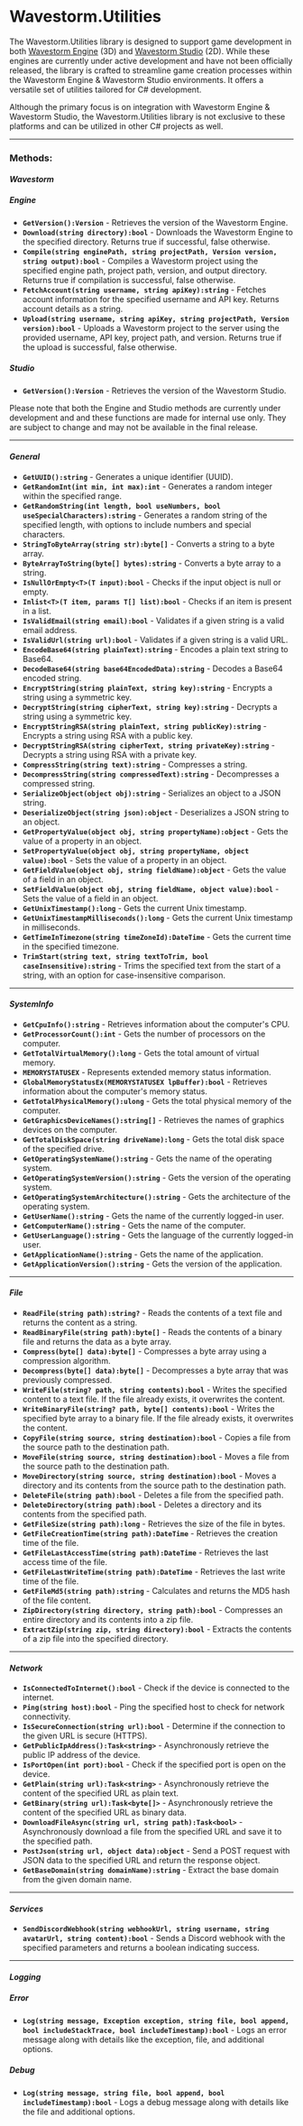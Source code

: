 ﻿# Wavestorm.Utilities
The Wavestorm.Utilities library is designed to support game development in both [Wavestorm Engine](https://wavestormgames.net/engine) (3D) and [Wavestorm Studio](https://wavestormgames.net/) (2D). While these engines are currently under active development and have not been officially released, the library is crafted to streamline game creation processes within the Wavestorm Engine & Wavestorm Studio environments. It offers a versatile set of utilities tailored for C# development.

Although the primary focus is on integration with Wavestorm Engine & Wavestorm Studio, the Wavestorm.Utilities library is not exclusive to these platforms and can be utilized in other C# projects as well.

---
### Methods:

#### *Wavestorm*
##### Engine
- **`GetVersion():Version`** - Retrieves the version of the Wavestorm Engine.
- **`Download(string directory):bool`** - Downloads the Wavestorm Engine to the specified directory. Returns true if successful, false otherwise.
- **`Compile(string enginePath, string projectPath, Version version, string output):bool`** - Compiles a Wavestorm project using the specified engine path, project path, version, and output directory. Returns true if compilation is successful, false otherwise.
- **`FetchAccount(string username, string apiKey):string`** - Fetches account information for the specified username and API key. Returns account details as a string.
- **`Upload(string username, string apiKey, string projectPath, Version version):bool`** - Uploads a Wavestorm project to the server using the provided username, API key, project path, and version. Returns true if the upload is successful, false otherwise.
##### *Studio*
- **`GetVersion():Version`** - Retrieves the version of the Wavestorm Studio. 
 
Please note that both the Engine and Studio methods are currently under development and and these functions are made for internal use only. They are subject to change and may not be available in the final release.

---
#### *General*
- **`GetUUID():string`** - Generates a unique identifier (UUID).
- **`GetRandomInt(int min, int max):int`** - Generates a random integer within the specified range.
- **`GetRandomString(int length, bool useNumbers, bool useSpecialCharacters):string`** - Generates a random string of the specified length, with options to include numbers and special characters.
- **`StringToByteArray(string str):byte[]`** - Converts a string to a byte array.
- **`ByteArrayToString(byte[] bytes):string`** - Converts a byte array to a string.
- **`IsNullOrEmpty<T>(T input):bool`** - Checks if the input object is null or empty.
- **`Inlist<T>(T item, params T[] list):bool`** - Checks if an item is present in a list.
- **`IsValidEmail(string email):bool`** - Validates if a given string is a valid email address.
- **`IsValidUrl(string url):bool`** - Validates if a given string is a valid URL.
- **`EncodeBase64(string plainText):string`** - Encodes a plain text string to Base64.
- **`DecodeBase64(string base64EncodedData):string`** - Decodes a Base64 encoded string.
- **`EncryptString(string plainText, string key):string`** - Encrypts a string using a symmetric key.
- **`DecryptString(string cipherText, string key):string`** - Decrypts a string using a symmetric key.
- **`EncryptStringRSA(string plainText, string publicKey):string`** - Encrypts a string using RSA with a public key.
- **`DecryptStringRSA(string cipherText, string privateKey):string`** - Decrypts a string using RSA with a private key.
- **`CompressString(string text):string`** - Compresses a string.
- **`DecompressString(string compressedText):string`** - Decompresses a compressed string.
- **`SerializeObject(object obj):string`** - Serializes an object to a JSON string.
- **`DeserializeObject(string json):object`** - Deserializes a JSON string to an object.
- **`GetPropertyValue(object obj, string propertyName):object`** - Gets the value of a property in an object.
- **`SetPropertyValue(object obj, string propertyName, object value):bool`** - Sets the value of a property in an object.
- **`GetFieldValue(object obj, string fieldName):object`** - Gets the value of a field in an object.
- **`SetFieldValue(object obj, string fieldName, object value):bool`** - Sets the value of a field in an object.
- **`GetUnixTimestamp():long`** - Gets the current Unix timestamp.
- **`GetUnixTimestampMilliseconds():long`** - Gets the current Unix timestamp in milliseconds.
- **`GetTimeInTimezone(string timeZoneId):DateTime`** - Gets the current time in the specified timezone.
- **`TrimStart(string text, string textToTrim, bool caseInsensitive):string`** - Trims the specified text from the start of a string, with an option for case-insensitive comparison.
---
#### *SystemInfo*
- **`GetCpuInfo():string`** - Retrieves information about the computer's CPU.
- **`GetProcessorCount():int`** - Gets the number of processors on the computer.
- **`GetTotalVirtualMemory():long`** - Gets the total amount of virtual memory.
- **`MEMORYSTATUSEX`** - Represents extended memory status information.
- **`GlobalMemoryStatusEx(MEMORYSTATUSEX lpBuffer):bool`** - Retrieves information about the computer's memory status.
- **`GetTotalPhysicalMemory():ulong`** - Gets the total physical memory of the computer.
- **`GetGraphicsDeviceNames():string[]`** - Retrieves the names of graphics devices on the computer.
- **`GetTotalDiskSpace(string driveName):long`** - Gets the total disk space of the specified drive.
- **`GetOperatingSystemName():string`** - Gets the name of the operating system.
- **`GetOperatingSystemVersion():string`** - Gets the version of the operating system.
- **`GetOperatingSystemArchitecture():string`** - Gets the architecture of the operating system.
- **`GetUserName():string`** - Gets the name of the currently logged-in user.
- **`GetComputerName():string`** - Gets the name of the computer.
- **`GetUserLanguage():string`** - Gets the language of the currently logged-in user.
- **`GetApplicationName():string`** - Gets the name of the application.
- **`GetApplicationVersion():string`** - Gets the version of the application.
---
#### *File*
- **`ReadFile(string path):string?`** - Reads the contents of a text file and returns the content as a string.
- **`ReadBinaryFile(string path):byte[]`** - Reads the contents of a binary file and returns the data as a byte array.
- **`Compress(byte[] data):byte[]`** - Compresses a byte array using a compression algorithm.
- **`Decompress(byte[] data):byte[]`** - Decompresses a byte array that was previously compressed.
- **`WriteFile(string? path, string contents):bool`** - Writes the specified content to a text file. If the file already exists, it overwrites the content.
- **`WriteBinaryFile(string? path, byte[] contents):bool`** - Writes the specified byte array to a binary file. If the file already exists, it overwrites the content.
- **`CopyFile(string source, string destination):bool`** - Copies a file from the source path to the destination path.
- **`MoveFile(string source, string destination):bool`** - Moves a file from the source path to the destination path.
- **`MoveDirectory(string source, string destination):bool`** - Moves a directory and its contents from the source path to the destination path.
- **`DeleteFile(string path):bool`** - Deletes a file from the specified path.
- **`DeleteDirectory(string path):bool`** - Deletes a directory and its contents from the specified path.
- **`GetFileSize(string path):long`** - Retrieves the size of the file in bytes.
- **`GetFileCreationTime(string path):DateTime`** - Retrieves the creation time of the file.
- **`GetFileLastAccessTime(string path):DateTime`** - Retrieves the last access time of the file.
- **`GetFileLastWriteTime(string path):DateTime`** - Retrieves the last write time of the file.
- **`GetFileMd5(string path):string`** - Calculates and returns the MD5 hash of the file content.
- **`ZipDirectory(string directory, string path):bool`** - Compresses an entire directory and its contents into a zip file.
- **`ExtractZip(string zip, string directory):bool`** - Extracts the contents of a zip file into the specified directory.
---
#### *Network*
- **`IsConnectedToInternet():bool`** - Check if the device is connected to the internet.
- **`Ping(string host):bool`** - Ping the specified host to check for network connectivity.
- **`IsSecureConnection(string url):bool`** - Determine if the connection to the given URL is secure (HTTPS).
- **`GetPublicIpAddress():Task<string>`** - Asynchronously retrieve the public IP address of the device.
- **`IsPortOpen(int port):bool`** - Check if the specified port is open on the device.
- **`GetPlain(string url):Task<string>`** - Asynchronously retrieve the content of the specified URL as plain text.
- **`GetBinary(string url):Task<byte[]>`** - Asynchronously retrieve the content of the specified URL as binary data.
- **`DownloadFileAsync(string url, string path):Task<bool>`** - Asynchronously download a file from the specified URL and save it to the specified path.
- **`PostJson(string url, object data):object`** - Send a POST request with JSON data to the specified URL and return the response object.
- **`GetBaseDomain(string domainName):string`** - Extract the base domain from the given domain name.
---
#### *Services*
- **`SendDiscordWebhook(string webhookUrl, string username, string avatarUrl, string content):bool`** - Sends a Discord webhook with the specified parameters and returns a boolean indicating success.
---
#### *Logging*
##### Error
- **`Log(string message, Exception exception, string file, bool append, bool includeStackTrace, bool includeTimestamp):bool`** - Logs an error message along with details like the exception, file, and additional options.
##### Debug
- **`Log(string message, string file, bool append, bool includeTimestamp):bool`** - Logs a debug message along with details like the file and additional options.